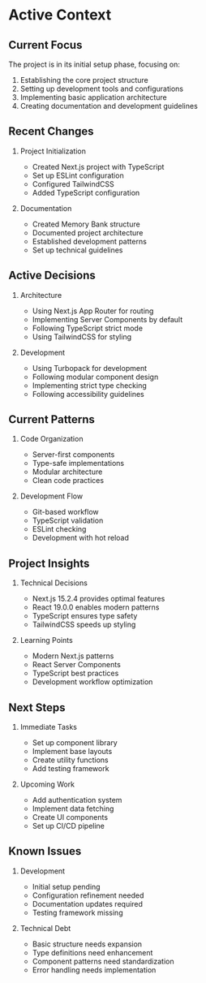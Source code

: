 # Active Context

## Current Focus

The project is in its initial setup phase, focusing on:

1. Establishing the core project structure
2. Setting up development tools and configurations
3. Implementing basic application architecture
4. Creating documentation and development guidelines

## Recent Changes

1. Project Initialization

   - Created Next.js project with TypeScript
   - Set up ESLint configuration
   - Configured TailwindCSS
   - Added TypeScript configuration

2. Documentation
   - Created Memory Bank structure
   - Documented project architecture
   - Established development patterns
   - Set up technical guidelines

## Active Decisions

1. Architecture

   - Using Next.js App Router for routing
   - Implementing Server Components by default
   - Following TypeScript strict mode
   - Using TailwindCSS for styling

2. Development
   - Using Turbopack for development
   - Following modular component design
   - Implementing strict type checking
   - Following accessibility guidelines

## Current Patterns

1. Code Organization

   - Server-first components
   - Type-safe implementations
   - Modular architecture
   - Clean code practices

2. Development Flow
   - Git-based workflow
   - TypeScript validation
   - ESLint checking
   - Development with hot reload

## Project Insights

1. Technical Decisions

   - Next.js 15.2.4 provides optimal features
   - React 19.0.0 enables modern patterns
   - TypeScript ensures type safety
   - TailwindCSS speeds up styling

2. Learning Points
   - Modern Next.js patterns
   - React Server Components
   - TypeScript best practices
   - Development workflow optimization

## Next Steps

1. Immediate Tasks

   - Set up component library
   - Implement base layouts
   - Create utility functions
   - Add testing framework

2. Upcoming Work
   - Add authentication system
   - Implement data fetching
   - Create UI components
   - Set up CI/CD pipeline

## Known Issues

1. Development

   - Initial setup pending
   - Configuration refinement needed
   - Documentation updates required
   - Testing framework missing

2. Technical Debt
   - Basic structure needs expansion
   - Type definitions need enhancement
   - Component patterns need standardization
   - Error handling needs implementation
